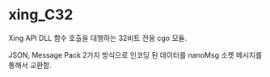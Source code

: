 # xing_C32

Xing API DLL 함수 호출을 대행하는 32비트 전용 cgo 모듈.


JSON, Message Pack 2가지 방식으로 인코딩 된 데이터를
nanoMsg 소켓 메시지를 통해서 교환함.


